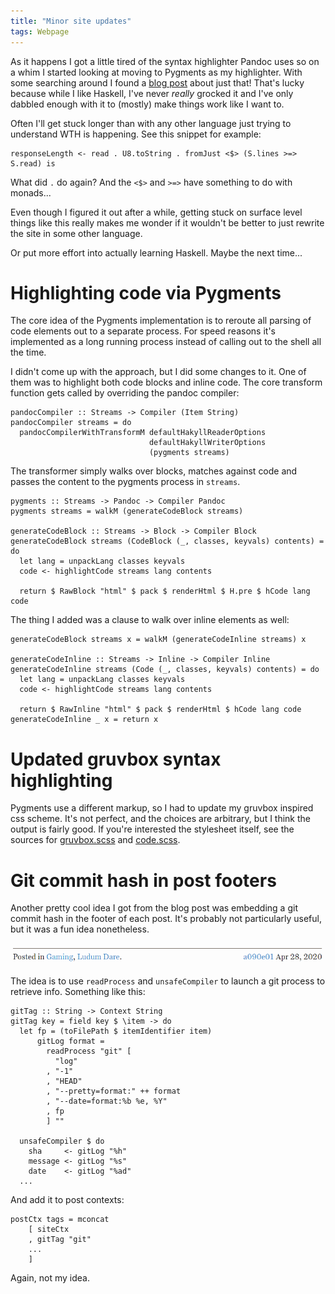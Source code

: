 ```yaml
---
title: "Minor site updates"
tags: Webpage
---
```


As it happens I got a little tired of the syntax highlighter Pandoc uses so on a whim I started looking at moving to Pygments as my highlighter. With some searching around I found a [blog post][jip] about just that! That's lucky because while I like Haskell, I've never *really* grocked it and I've only dabbled enough with it to (mostly) make things work like I want to.

Often I'll get stuck longer than with any other language just trying to understand WTH is happening. See this snippet for example:

```{.haskell}
responseLength <- read . U8.toString . fromJust <$> (S.lines >=> S.read) is
```

What did `.` do again? And the `<$>` and `>=>` have something to do with monads...

Even though I figured it out after a while, getting stuck on surface level things like this really makes me wonder if it wouldn't be better to just rewrite the site in some other language.

Or put more effort into actually learning Haskell. Maybe the next time...


# Highlighting code via Pygments

The core idea of the Pygments implementation is to reroute all parsing of code elements out to a separate process. For speed reasons it's implemented as a long running process instead of calling out to the shell all the time.

I didn't come up with the approach, but I did some changes to it. One of them was to highlight both code blocks and inline code. The core transform function gets called by overriding the pandoc compiler:

```{.haskell}
pandocCompiler :: Streams -> Compiler (Item String)
pandocCompiler streams = do
  pandocCompilerWithTransformM defaultHakyllReaderOptions
                               defaultHakyllWriterOptions
                               (pygments streams)
```

The transformer simply walks over blocks, matches against code and passes the content to the pygments process in `streams`.

```{.haskell}
pygments :: Streams -> Pandoc -> Compiler Pandoc
pygments streams = walkM (generateCodeBlock streams)

generateCodeBlock :: Streams -> Block -> Compiler Block
generateCodeBlock streams (CodeBlock (_, classes, keyvals) contents) = do
  let lang = unpackLang classes keyvals
  code <- highlightCode streams lang contents

  return $ RawBlock "html" $ pack $ renderHtml $ H.pre $ hCode lang code
```

The thing I added was a clause to walk over inline elements as well:

```{.haskell}
generateCodeBlock streams x = walkM (generateCodeInline streams) x

generateCodeInline :: Streams -> Inline -> Compiler Inline
generateCodeInline streams (Code (_, classes, keyvals) contents) = do
  let lang = unpackLang classes keyvals
  code <- highlightCode streams lang contents

  return $ RawInline "html" $ pack $ renderHtml $ hCode lang code
generateCodeInline _ x = return x
```


# Updated gruvbox syntax highlighting

Pygments use a different markup, so I had to update my gruvbox inspired css scheme. It's not perfect, and the choices are arbitrary, but I think the output is fairly good. If you're interested the stylesheet itself, see the sources for [gruvbox.scss][] and [code.scss][].

[gruvbox.scss]: https://github.com/treeman/jonashietala/blob/master/css/gruvbox.scss
[code.scss]: https://github.com/treeman/jonashietala/blob/master/css/code.scss


# Git commit hash in post footers

Another pretty cool idea I got from the blog post was embedding a git commit hash in the footer of each post. It's probably not particularly useful, but it was a fun idea nonetheless.

![This is how it looks when embedded. Clicking on it takes you to the history of the post file.](/images/commit_footer.png)

The idea is to use `readProcess` and `unsafeCompiler` to launch a git process to retrieve info. Something like this:

```{.haskell}
gitTag :: String -> Context String
gitTag key = field key $ \item -> do
  let fp = (toFilePath $ itemIdentifier item)
      gitLog format =
        readProcess "git" [
          "log"
        , "-1"
        , "HEAD"
        , "--pretty=format:" ++ format
        , "--date=format:%b %e, %Y"
        , fp
        ] ""

  unsafeCompiler $ do
    sha     <- gitLog "%h"
    message <- gitLog "%s"
    date    <- gitLog "%ad"
  ...
```

And add it to post contexts:

```{.haskell}
postCtx tags = mconcat
    [ siteCtx
    , gitTag "git"
    ...
    ]
```

Again, not my idea.


[jip]: https://jip.dev/posts/the-switch-to-hakyll/

